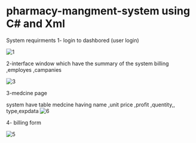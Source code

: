 # pharmacy-mangment-system using C# and Xml  
System requirments 
1- login to dashbored  (user login)

![1](https://user-images.githubusercontent.com/82631323/224633444-a1e51cb1-ccdc-436e-bfd0-246a4a4a54e5.png)

2-interface window 
which have the summary of the system billing ,employes ,campanies

![3](https://user-images.githubusercontent.com/82631323/224635567-d7f0b07f-8e28-4ec7-9106-fa404c9141f5.png)




3-medcine page 

system have table medcine 
having name ,unit price ,profit ,quentity,, type,expdata
![6](https://user-images.githubusercontent.com/82631323/224634799-cd2fb69c-383f-46a4-892e-cd802a63ddcd.png)


4- billing form 



![5](https://user-images.githubusercontent.com/82631323/224637339-116048c9-fe42-4731-af5d-27c1fd0dffc0.png)




